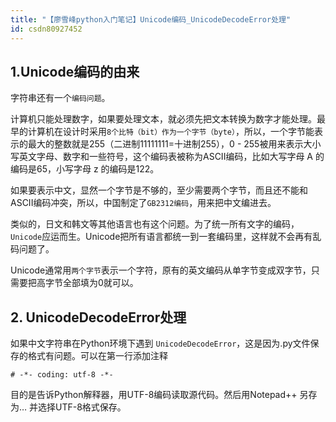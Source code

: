 ```yaml
---
title: "【廖雪峰python入门笔记】Unicode编码_UnicodeDecodeError处理"
id: csdn80927452
---
```


## 1.Unicode编码的由来

字符串还有一个`编码问题`。

计算机只能处理数字，如果要处理文本，就必须先把文本转换为数字才能处理。最早的计算机在设计时采用`8个比特（bit）作为一个字节（byte）`，所以，一个字节能表示的最大的整数就是255（二进制11111111=十进制255），0 - 255被用来表示大小写英文字母、数字和一些符号，这个编码表被称为ASCII编码，比如大写字母 A 的编码是65，小写字母 z 的编码是122。

如果要表示中文，显然一个字节是不够的，至少需要两个字节，而且还不能和ASCII编码冲突，所以，中国制定了`GB2312编码`，用来把中文编进去。

类似的，日文和韩文等其他语言也有这个问题。为了统一所有文字的编码，`Unicode`应运而生。Unicode把所有语言都统一到一套编码里，这样就不会再有乱码问题了。

Unicode通常用`两个字节`表示一个字符，原有的英文编码从单字节变成双字节，只需要把高字节全部填为0就可以。

## 2\. UnicodeDecodeError处理

如果中文字符串在Python环境下遇到 `UnicodeDecodeError`，这是因为.py文件保存的格式有问题。可以在第一行添加注释

```
# -*- coding: utf-8 -*-
```

目的是告诉Python解释器，用UTF-8编码读取源代码。然后用Notepad++ 另存为… 并选择UTF-8格式保存。
